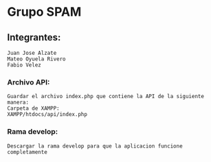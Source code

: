 # Grupo SPAM

## Integrantes:

```
Juan Jose Alzate
Mateo Oyuela Rivero
Fabio Velez
```

### Archivo API:
```
Guardar el archivo index.php que contiene la API de la siguiente manera:
Carpeta de XAMPP:
XAMPP/htdocs/api/index.php
```

### Rama develop:
```
Descargar la rama develop para que la aplicacion funcione completamente

```

